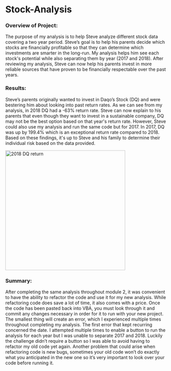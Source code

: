 # Stock-Analysis
### Overview of Project:
The purpose of my analysis is to help Steve analyze different stock data covering a two year period. Steve’s goal is to help his parents decide which 
stocks are financially profitable so that they can determine which investments are smarter in the long-run. My analysis helps him see each stock's 
potential while also separating them by year (2017 and 2018). After reviewing my analysis, Steve can now help his parents invest in more reliable 
sources that have proven to be financially respectable over the past years. 
### Results:
Steve’s parents originally wanted to invest in Daqo’s Stock (DQ) and were bestering him about looking into past return rates. As we can see from 
my analysis, in 2018 DQ had a -63% return rate. Steve can now explain to his parents that even though they want to invest in a sustainable company, 
DQ may not be the best option based on that year's return rate. However, Steve could also use my analysis and run the same code but for 2017. 
In 2017, DQ was up by 199.4% which is an exceptional return rate compared to 2018. Based on these findings, it's up to Steve and his family to 
determine their individual risk based on the data provided.

<img width="373" alt="2018 DQ return" src="https://user-images.githubusercontent.com/104043438/168684005-eba0077f-ff08-4ebf-ae16-9f705aa95dbf.png">

### Summary:
After completing the same analysis throughout module 2, it was convenient to have the ability to refactor the code and use it for my new analysis. 
While refactoring code does save a lot of time, it also comes with a price. Once the code has been pasted back into VBA, you must look through it 
and commit any changes necessary in order for it to run with your new project. The smallest thing will create an error, which I experienced multiple 
times throughout completing my analysis. The first error that kept recurring concerned the date. I attempted multiple times to enable a button to run 
the analysis for each year but I was unable to separate 2017 and 2018. Luckily the challenge didn’t require a button so I was able to avoid having to 
refactor my old code yet again. Another problem that could arise when refactoring code is new bugs, sometimes your old code won’t do exactly what you 
anticipated in the new one so it’s very important to look over your code before running it. 
